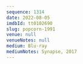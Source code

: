 ```yaml
---
sequence: 1314
date: 2022-08-05
imdbId: tt0102690
slug: popcorn-1991
venue: null
venueNotes: null
medium: Blu-ray
mediumNotes: Synapse, 2017
---
```

